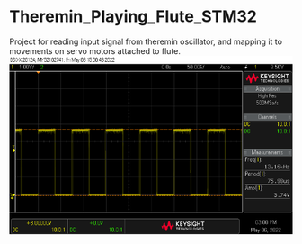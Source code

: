 # Theremin_Playing_Flute_STM32
Project for reading input signal from theremin oscillator, and mapping it to movements on servo motors attached to flute.
![plot](https://raw.githubusercontent.com/StringSuzana/Theremin_Python_Frequency_data_analysis/main/signal_from_theremin.bmp)

